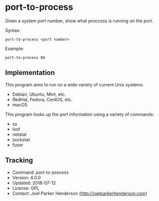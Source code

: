 # port-to-process

Given a system port number, show what proccess is running on the port.

Syntax:

    port-to-process <port number>

Example:

    port-to-process 80


## Implementation

This program aims to run on a wide variety of current Unix systems:

  * Debian, Ubuntu, Mint, etc.
  * RedHat, Fedora, CentOS, etc.
  * macOS

This program looks up the port information using a variety of commands:

  * ss
  * lsof
  * netstat
  * sockstat
  * fuser


## Tracking

  * Command: port-to-process
  * Version: 4.0.0
  * Updated: 2018-07-12
  * License: GPL
  * Contact: Joel Parker Henderson (http://joelparkerhenderson.com)
